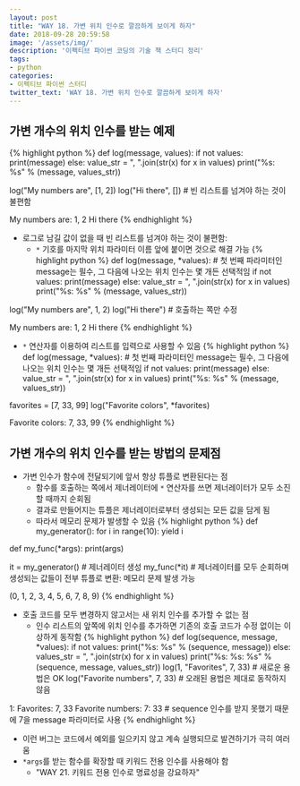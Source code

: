 ```yaml
---
layout: post
title: "WAY 18. 가변 위치 인수로 깔끔하게 보이게 하자"
date: 2018-09-28 20:59:58
image: '/assets/img/'
description: '이펙티브 파이썬 코딩의 기술 책 스터디 정리'
tags:
- python
categories:
- 이펙티브 파이썬 스터디
twitter_text: 'WAY 18. 가변 위치 인수로 깔끔하게 보이게 하자'
---
```


## 가변 개수의 위치 인수를 받는 예제
{% highlight python %}
def log(message, values):
    if not values:
        print(message)
    else:
        value_str = ", ".join(str(x) for x in values)
        print("%s: %s" % (message, values_str))

log("My numbers are", [1, 2])
log("Hi there", [])             # 빈 리스트를 넘겨야 하는 것이 불편함

>>>
My numbers are: 1, 2
Hi there
{% endhighlight %}
- 로그로 남길 값이 없을 때 빈 리스트를 넘겨야 하는 것이 불편함:
    - `*` 기호를 마지막 위치 파라미터 이름 앞에 붙이면 것으로 해결 가능
{% highlight python %}
def log(message, *values):  # 첫 번째 파라미터인 message는 필수, 그 다음에 나오는 위치 인수는 몇 개든 선택적임
    if not values:
        print(message)
    else:
        value_str = ", ".join(str(x) for x in values)
        print("%s: %s" % (message, values_str))

log("My numbers are", 1, 2)
log("Hi there")             # 호출하는 쪽만 수정

>>>
My numbers are: 1, 2
Hi there
{% endhighlight %}
- `*` 연산자를 이용하여 리스트를 입력으로 사용할 수 있음
{% highlight python %}
def log(message, *values):  # 첫 번째 파라미터인 message는 필수, 그 다음에 나오는 위치 인수는 몇 개든 선택적임
    if not values:
        print(message)
    else:
        value_str = ", ".join(str(x) for x in values)
        print("%s: %s" % (message, values_str))

favorites = [7, 33, 99]
log("Favorite colors", *favorites)

>>>
Favorite colors: 7, 33, 99
{% endhighlight %}

## 가변 개수의 위치 인수를 받는 방법의 문제점
- 가변 인수가 함수에 전달되기에 앞서 항상 튜플로 변환된다는 점
    - 함수를 호출하는 쪽에서 제너레이터에 `*` 연산자를 쓰면 제너레이터가 모두 소진할 때까지 순회됨
    - 결과로 만들어지는 튜플은 제너레이터로부터 생성되는 모든 값을 담게 됨
    - 따라서 메모리 문제가 발생할 수 있음
{% highlight python %}
def my_generator():
    for i in range(10):
        yield i

def my_func(*args):
    print(args)

it = my_generator()     # 제너레이터 생성
my_func(*it)            # 제너레이터를 모두 순회하며 생성되는 값들이 전부 튜플로 변환: 메모리 문제 발생 가능

>>>
(0, 1, 2, 3, 4, 5, 6, 7, 8, 9)
{% endhighlight %}
- 호출 코드를 모두 변경하지 않고서는 새 위치 인수를 추가할 수 없는 점
    - 인수 리스트의 앞쪽에 위치 인수를 추가하면 기존의 호출 코드가 수정 없이는 이상하게 동작함
{% highlight python %}
def log(sequence, message, *values):
    if not values:
        print("%s: %s" % (sequence, message))
    else:
        values_str = ", ".join(str(x) for x in values)
        print("%s: %s: %s" % (sequence, message, values_str))
log(1, "Favorites", 7, 33)      # 새로운 용법은 OK
log("Favorite numbers", 7, 33)  # 오래된 용법은 제대로 동작하지 않음

>>>
1: Favorites: 7, 33
Favorite numbers: 7: 33     # sequence 인수를 받지 못했기 때문에 7을 message 파라미터로 사용
{% endhighlight %}
- 이런 버그는 코드에서 예외를 일으키지 않고 계속 실행되므로 발견하기가 극히 여러움
- `*args`를 받는 함수를 확장할 때 키워드 전용 인수를 사용해야 함
    - "WAY 21. 키워드 전용 인수로 명료성을 강요하자"

